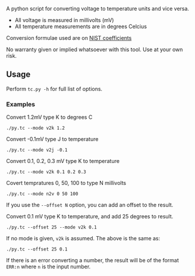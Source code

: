A python script for converting voltage to temperature units and vice versa.

* All voltage is measured in millivolts (mV)
* All temperature measurements are in degrees Celcius

Conversion formulae used are on [NIST coefficients](http://srdata.nist.gov/its90/main/)

No warranty given or implied whatsoever with this tool. Use at your own risk.

## Usage

Perform `tc.py -h` for full list of options.

### Examples

Convert 1.2mV type K to degrees C

    ./py.tc --mode v2k 1.2

Convert -0.1mV type J to temperature

    ./py.tc --mode v2j -0.1

Convert 0.1, 0.2, 0.3 mV type K to temperature

    ./py.tc --mode v2k 0.1 0.2 0.3

Covert tempratures 0, 50, 100 to type N millivolts

    ./py.tc --mode n2v 0 50 100

If you use the `--offset N` option, you can add an offset to the result.

Convert 0.1 mV type K to temperature, and add 25 degrees to result.

    ./py.tc --offset 25 --mode v2k 0.1

If no mode is given, `v2k` is assumed. The above is the same as:

    ./py.tc --offset 25 0.1

If there is an error converting a number, the result will be of the format `ERR:n` where `n` is the input number.

